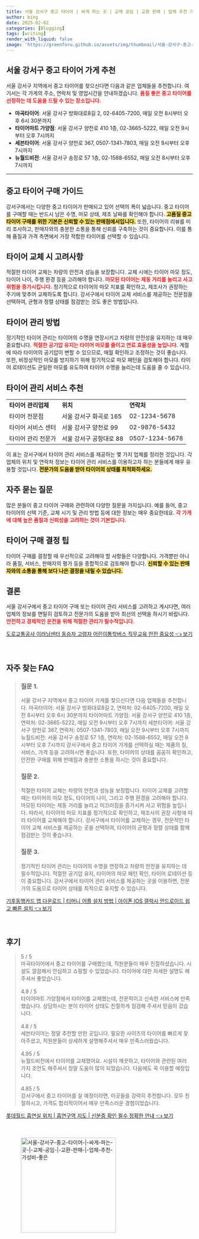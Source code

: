 ```yaml
---
title: 서울 강서구 중고 타이어 | 싸게 파는 곳 | 교체 공임 | 교환 판매 | 업체 추천 가성비 좋은
author: bing
date: 2025-02-02
categories: [Blogging]
tags: [writing]
render_with_liquid: false
image: 'https://greenforu.github.io/assets/img/thumbnail/서울-강서구-중고-타이어-|-싸게-파는-곳-|-교체-공임-|-교환-판매-|-업체-추천-가성비-좋은.webp'
---
```



<h2 id='중고 타이어 가게 추천'>서울 강서구 중고 타이어 가게 추천</h2>

<p>서울 강서구 지역에서 중고 타이어를 찾으신다면 다음과 같은 업체들을 추천합니다. 여기서는 각 가게의 주소, 연락처 및 영업시간을 안내하겠습니다. <b><span style="color: #ee2323;">품질 좋은 중고 타이어를 선정하는 데 도움을 드릴 수 있는 장소입니다.</span></b></p>

<ul>
    <li><b>마곡타이어</b>: 서울 강서구 방화대로8길 2, 02-6405-7200, 매일 오전 8시부터 오후 6시 30분까지</li>
    <li><b>타이어마트 가양점</b>: 서울 강서구 양천로 410 1층, 02-3665-5222, 매일 오전 9시부터 오후 7시까지</li>
    <li><b>세븐타이어</b>: 서울 강서구 양천로 367, 0507-1341-7803, 매일 오전 9시부터 오후 7시까지</li>
    <li><b>뉴월드비전</b>: 서울 강서구 송정로 57 1층, 02-1588-6552, 매일 오전 8시부터 오후 7시까지</li>
</ul>

<hr />

<h2 id='중고 타이어 구매 가이드'>중고 타이어 구매 가이드</h2>

<p>강서구에서는 다양한 중고 타이어가 판매되고 있어 선택의 폭이 넓습니다. 중고 타이어를 구매할 때는 반드시 남은 수명, 마모 상태, 제조 날짜를 확인해야 합니다. <b><span style="background-color: #ffe066;">고품질 중고 타이어 구매를 위한 기본은 신뢰할 수 있는 판매점에서입니다.</span></b> 또한, 타이어의 리뷰를 미리 조사하고, 판매자와의 충분한 소통을 통해 신뢰를 구축하는 것이 중요합니다. 이를 통해 품질과 가격 측면에서 가장 적합한 타이어를 선택할 수 있습니다.</p>

<h2 id='타이어 교체 시 고려사항'>타이어 교체 시 고려사항</h2>

<p>적절한 타이어 교체는 차량의 안전과 성능을 보장합니다. 교체 시에는 타이어 마모 정도, 타이어 나이, 주행 환경 등을 고려해야 합니다. <b><span style="color: #ee2323;">마모된 타이어는 제동 거리를 늘리고 사고 위험을 증가시킵니다.</span></b> 정기적으로 타이어의 마모 지표를 확인하고, 제조사가 권장하는 주기에 맞추어 교체하도록 합니다. 강서구에서 타이어 교체 서비스를 제공하는 전문점을 선택하여, 균형과 정렬 상태를 점검받는 것도 좋은 방법입니다.</p>

<h2 id='타이어 관리 방법'>타이어 관리 방법</h2>

<p>정기적인 타이어 관리는 타이어의 수명을 연장시키고 차량의 안전성을 유지하는 데 매우 중요합니다. <b><span style="color: #ee2323;">적절한 공기압 유지는 타이어 마모를 줄이고 연료 효율성을 높입니다.</span></b> 계절에 따라 타이어의 공기압이 변할 수 있으므로, 매월 확인하고 조정하는 것이 좋습니다. 또한, 비정상적인 마모를 방지하기 위해 정기적으로 마모 패턴을 검토해야 합니다. 타이어 로테이션도 균일한 마모를 유도하여 타이어 수명을 늘리는데 도움을 줄 수 있습니다.</p>

<h2 id='타이어 관리 서비스 추천'>타이어 관리 서비스 추천</h2>

<table>
    <tr>
        <td><b>타이어 관리업체</b></td>
        <td><b>위치</b></td>
        <td><b>연락처</b></td>
    </tr>
    <tr>
        <td>타이어 전문점</td>
        <td>서울 강서구 화곡로 165</td>
        <td>02-1234-5678</td>
    </tr>
    <tr>
        <td>타이어 서비스 센터</td>
        <td>서울 강서구 양천로 99</td>
        <td>02-9876-5432</td>
    </tr>
    <tr>
        <td>타이어 관리 전문가</td>
        <td>서울 강서구 공항대로 88</td>
        <td>0507-1234-5678</td>
    </tr>
</table>

<p>이 표는 강서구에서 타이어 관리 서비스를 제공하는 몇 가지 업체를 정리한 것입니다. 각 업체의 위치 및 연락처 정보는 타이어 관리 서비스를 이용하고자 하는 분들에게 매우 유용할 것입니다. <b><span style="background-color: #ffe066;">전문가의 도움을 받아 타이어의 상태를 최적화하세요.</span></b></p>

<h2 id='자주 묻는 질문'>자주 묻는 질문</h2>

<p>많은 분들이 중고 타이어 구매와 관련하여 다양한 질문을 가지십니다. 예를 들어, 중고 타이어의 선택 기준, 교체 시기 및 관리 방법 등에 대한 정보는 매우 중요한데요. <b><span style="color: #ee2323;">각 가게에 대해 높은 품질과 신뢰성을 고려하는 것이 기본입니다.</span></b></p>

<h2 id='타이어 구매 결정 팁'>타이어 구매 결정 팁</h2>

<p>타이어 구매를 결정할 때 우선적으로 고려해야 할 사항들은 다양합니다. 가격뿐만 아니라 품질, 서비스, 판매자의 평가 등을 종합적으로 검토해야 합니다. <b><span style="background-color: #ffe066;">신뢰할 수 있는 판매자와의 소통을 통해 보다 나은 결정을 내릴 수 있습니다.</span></b></p>

<h2 id='결론'>결론</h2>

<p>서울 강서구에서 중고 타이어 구매 또는 타이어 관리 서비스를 고려하고 계시다면, 여러 업체의 정보를 면밀히 검토하고 전문가의 도움을 받아 최선의 선택을 하시기 바랍니다. <b><span style="color: #ee2323;">안전하고 경제적인 운전을 위해 적절한 관리가 필수적입니다.</span></b></p>


<p><a class="click-button" title="도로교통공사 이러닝센터 동승자 고령자 어린이통학버스 직무교육 안전 중요성" href="https://greenforu.github.io/posts/%EB%8F%84%EB%A1%9C%EA%B5%90%ED%86%B5%EA%B3%B5%EC%82%AC-%EC%9D%B4%EB%9F%AC%EB%8B%9D%EC%84%BC%ED%84%B0-%EB%8F%99%EC%8A%B9%EC%9E%90-%EA%B3%A0%EB%A0%B9%EC%9E%90-%EC%96%B4%EB%A6%B0%EC%9D%B4%ED%86%B5%ED%95%99%EB%B2%84%EC%8A%A4-%EC%A7%81%EB%AC%B4%EA%B5%90%EC%9C%A1-%EC%95%88%EC%A0%84-%EC%A4%91%EC%9A%94%EC%84%B1/" rel="dofollow">도로교통공사 이러닝센터 동승자 고령자 어린이통학버스 직무교육 안전 중요성 👈 보기</a></p><br>
<h2 id='자주_찾는_FAQ'>자주 찾는 FAQ</h2>
<div itemscope="" itemtype="https://schema.org/FAQPage"> 
<blockquote> 
<div itemscope="" itemprop="mainEntity" itemtype="https://schema.org/Question"> 
<h3 itemprop="name">질문 1.</h3> 
<div itemscope="" itemprop="acceptedAnswer" itemtype="https://schema.org/Answer"> 
<span itemprop="text"> 
<p>서울 강서구 지역에서 중고 타이어 가게를 찾으신다면 다음 업체들을 추천합니다. 
마곡타이어: 서울 강서구 방화대로8길 2, 연락처: 02-6405-7200, 매일 오전 8시부터 오후 6시 30분까지 
타이어마트 가양점: 서울 강서구 양천로 410 1층, 연락처: 02-3665-5222, 매일 오전 9시부터 오후 7시까지 
세븐타이어: 서울 강서구 양천로 367, 연락처: 0507-1341-7803, 매일 오전 9시부터 오후 7시까지 
뉴월드비전: 서울 강서구 송정로 57 1층, 연락처: 02-1588-6552, 매일 오전 8시부터 오후 7시까지 
강서구에서 중고 타이어 가게를 선택하실 때는 제품의 질, 서비스, 가격 등을 고려하시면 좋습니다. 또한, 타이어의 상태를 꼼꼼히 확인하고, 안전한 구매를 위해 판매점과 충분한 소통을 하시는 것이 중요합니다.</p> 
</span> 
</div> 
</div> 

<div itemscope="" itemprop="mainEntity" itemtype="https://schema.org/Question"> 
<h3 itemprop="name">질문 2.</h3> 
<div itemscope="" itemprop="acceptedAnswer" itemtype="https://schema.org/Answer"> 
<span itemprop="text"> 
<p>적절한 타이어 교체는 차량의 안전과 성능을 보장합니다. 타이어 교체를 고려할 때는 타이어의 마모 정도, 타이어의 나이, 그리고 주행 환경을 고려해야 합니다. 마모된 타이어는 제동 거리를 늘리고 미끄러짐을 증가시켜 사고 위험을 높입니다. 따라서, 타이어의 마모 지표를 정기적으로 확인하고, 제조사의 권장 사항에 따라 타이어를 교체해야 합니다. 강서구에서 타이어를 교체하는 경우, 전문적인 타이어 교체 서비스를 제공하는 곳을 선택하여, 타이어의 균형과 정렬 상태를 함께 점검받는 것이 좋습니다.</p> 
</span> 
</div> 
</div> 

<div itemscope="" itemprop="mainEntity" itemtype="https://schema.org/Question"> 
<h3 itemprop="name">질문 3.</h3> 
<div itemscope="" itemprop="acceptedAnswer" itemtype="https://schema.org/Answer"> 
<span itemprop="text"> 
<p>정기적인 타이어 관리는 타이어의 수명을 연장하고 차량의 안전을 유지하는 데 필수적입니다. 적절한 공기압 유지, 타이어의 마모 패턴 확인, 타이어 로테이션 등이 중요합니다. 강서구에서 타이어 관리 서비스를 제공하는 곳을 이용하면, 전문가의 도움으로 타이어 상태를 최적으로 유지할 수 있습니다.</p> 
</span> 
</div> 
</div> 
</blockquote> 
</div>
<p><a class="click-button" title="기후동행카드 앱 다운로드 | 티머니 어플 설치 방법 | 아이폰 IOS 갤럭시 안드로이드 쉽고 빠른 설치" href="https://greenforu.github.io/posts/%EA%B8%B0%ED%9B%84%EB%8F%99%ED%96%89%EC%B9%B4%EB%93%9C-%EC%95%B1-%EB%8B%A4%EC%9A%B4%EB%A1%9C%EB%93%9C-%ED%8B%B0%EB%A8%B8%EB%8B%88-%EC%96%B4%ED%94%8C-%EC%84%A4%EC%B9%98-%EB%B0%A9%EB%B2%95-%EC%95%84%EC%9D%B4%ED%8F%B0-IOS-%EA%B0%A4%EB%9F%AD%EC%8B%9C-%EC%95%88%EB%93%9C%EB%A1%9C%EC%9D%B4%EB%93%9C-%EC%89%BD%EA%B3%A0-%EB%B9%A0%EB%A5%B8-%EC%84%A4%EC%B9%98/" rel="dofollow">기후동행카드 앱 다운로드 | 티머니 어플 설치 방법 | 아이폰 IOS 갤럭시 안드로이드 쉽고 빠른 설치 👈 보기</a></p><br>
<h2 id='후기'>후기</h2>
<div itemscope itemtype="https://schema.org/Product">
  <blockquote>
  <div itemprop="review" itemscope itemtype="https://schema.org/Review">
      <div itemprop="reviewRating" itemscope itemtype="https://schema.org/Rating"> <span itemprop="ratingValue">5</span> / <span itemprop="bestRating">5</span> </div>
      <span itemprop="reviewBody">마곡타이어에서 중고 타이어를 구매했는데, 직원분들이 매우 친절하셨습니다. 시설도 깔끔해서 안심하고 쇼핑할 수 있었습니다. 타이어에 대한 자세한 설명도 해주셔서 좋았습니다.</span>
  </div>
  <br>
  <div itemprop="review" itemscope itemtype="https://schema.org/Review">
      <div itemprop="reviewRating" itemscope itemtype="https://schema.org/Rating"> <span itemprop="ratingValue">4.9</span> / <span itemprop="bestRating">5</span> </div>
      <span itemprop="reviewBody">타이어마트 가양점에서 타이어를 교체했는데, 전문적이고 신속한 서비스에 만족했습니다. 상담하시는 분이 타이어 상태도 친절하게 점검해 주셔서 믿음이 갔습니다.</span>
  </div>
  <br>
  <div itemprop="review" itemscope itemtype="https://schema.org/Review">
      <div itemprop="reviewRating" itemscope itemtype="https://schema.org/Rating"> <span itemprop="ratingValue">4.8</span> / <span itemprop="bestRating">5</span> </div>
      <span itemprop="reviewBody">세븐타이어는 정말 추천할 만한 곳입니다. 필요한 사이즈의 타이어를 빠르게 찾아주셨고, 직원분들이 상세하게 설명해주셔서 매우 만족스러웠습니다.</span>
  </div>
  <br>
  <div itemprop="review" itemscope itemtype="https://schema.org/Review">
      <div itemprop="reviewRating" itemscope itemtype="https://schema.org/Rating"> <span itemprop="ratingValue">4.95</span> / <span itemprop="bestRating">5</span> </div>
      <span itemprop="reviewBody">뉴월드비전에서 타이어를 교체했어요. 시설이 깨끗하고, 타이어와 관련된 여러 가지 조언도 해주셔서 정말 도움이 많이 되었습니다. 다음에도 꼭 이용할 예정입니다.</span>
  </div>
  <br>
  <div itemprop="review" itemscope itemtype="https://schema.org/Review">
      <div itemprop="reviewRating" itemscope itemtype="https://schema.org/Rating"> <span itemprop="ratingValue">4.85</span> / <span itemprop="bestRating">5</span> </div>
      <span itemprop="reviewBody">강서구에서 중고 타이어를 살 예정이라면, 이곳들을 강력히 추천합니다. 모두 친절하시고, 가격도 합리적이어서 매우 만족스러운 경험이었습니다.</span>
  </div>
  </blockquote>
</div>
<p><a class="click-button" title="롯데월드 흡연실 위치 | 흡연구역 지도 | 신분증 확인 필수 정확한 안내" href="https://greenforu.github.io/posts/%EB%A1%AF%EB%8D%B0%EC%9B%94%EB%93%9C-%ED%9D%A1%EC%97%B0%EC%8B%A4-%EC%9C%84%EC%B9%98-%ED%9D%A1%EC%97%B0%EA%B5%AC%EC%97%AD-%EC%A7%80%EB%8F%84-%EC%8B%A0%EB%B6%84%EC%A6%9D-%ED%99%95%EC%9D%B8-%ED%95%84%EC%88%98-%EC%A0%95%ED%99%95%ED%95%9C-%EC%95%88%EB%82%B4/" rel="dofollow">롯데월드 흡연실 위치 | 흡연구역 지도 | 신분증 확인 필수 정확한 안내 👈 보기</a></p><br>
<figure class="image"><img src="https://greenforu.github.io/assets/img/thumbnail/서울-강서구-중고-타이어-|-싸게-파는-곳-|-교체-공임-|-교환-판매-|-업체-추천-가성비-좋은.webp" alt="서울-강서구-중고-타이어-|-싸게-파는-곳-|-교체-공임-|-교환-판매-|-업체-추천-가성비-좋은" width="256" height="256"></figure>